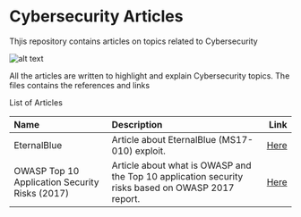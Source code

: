 # Cybersecurity Articles
Thjis repository contains articles on topics related to Cybersecurity


![alt text](https://github.com/codingninja008/HackTheBox-Write-Ups/blob/master/images/222.jpg) 


All the articles are written to highlight and explain Cybersecurity topics. The files contains the references and links

List of Articles

| Name | Description |  Link |
| :---         |:--- |         ---: |
| EternalBlue    | Article about EternalBlue (MS17-010) exploit. |[Here](https://github.com/codingninja008/Cybersecurity-Articles/blob/master/Cybersecurity%20Articles/Eternal%20Blue.pdf)      |
| OWASP Top 10 Application Security Risks (2017)    | Article about what is OWASP and the Top 10 application security risks based on OWASP 2017 report.  |[Here](https://github.com/codingninja008/Cybersecurity-Articles/blob/master/Cybersecurity%20Articles/OWASP%20TOP%2010%20APPLICATION%20SECURITY%20RISKS.pdf)      |

